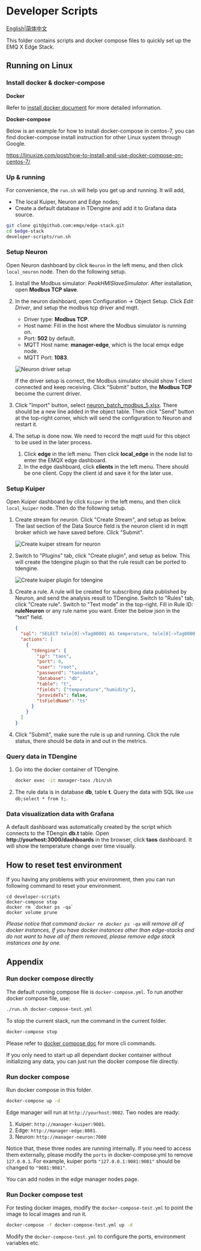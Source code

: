 # Developer Scripts

[English](README.md)|[简体中文](README-CN.md)

This folder contains scripts and docker compose files to quickly set up the EMQ X Edge Stack.

## Running on Linux

### Install docker & docker-compose

**Docker**

Refer to [install docker document](https://docs.docker.com/get-docker/) for more detailed information.

**Docker-compose**

Below is an example for how to install docker-compose in centos-7, you can find docker-compose install instruction for other Linux system through Google.

https://linuxize.com/post/how-to-install-and-use-docker-compose-on-centos-7/

### Up & running

For convenience, the `run.sh` will help you get up and running. It will add,

- The local Kuiper, Neuron and Edge nodes; 
- Create a default database in TDengine and add it to Grafana data source.  

```bash
git clone git@github.com:emqx/edge-stack.git
cd $edge-stack
developer-scripts/run.sh
```

### Setup Neuron

Open Neuron dashboard by click `Neuron` in the left menu, and then click `local_neuron` node. Then do the following setup.

1. Install the Modbus simulator: *PeakHMISlaveSimulator*. After installation, open **Modbus TCP slave**.
2. In the neuron dashboard, open Configuration -> Object Setup. Click *Edit Driver*, and setup the modbus tcp driver and mqtt.
    
    - Driver type: **Modbus TCP**.
    - Host name: Fill in the host where the Modbus simulator is running on.
    - Port: **502** by default.
    - MQTT Host name: **manager-edge**, which is the local emqx edge node.
    - MQTT Port: **1083**.
    
    ![Neuron driver setup](resources/neuron_driver.png)
    
    If the driver setup is correct, the Modbus simulator should show 1 client connected and keep receiving. Click "Submit" button, the **Modbus TCP** become the current driver.
3. Click "Import" button, select [neuron_batch_modbus_5.xlsx](neuron_batch_modbus_5.xlsx). There should be a new line added in the object table. Then click "Send" button at the top-right corner, which will send the configuration to Neuron and restart it.
4. The setup is done now. We need to record the mqtt uuid for this object to be used in the later process. 
    1. Click **edge** in the left menu. Then click **local_edge** in the node list to enter the EMQX edge dashboard.
    2. In the edge dashboard, click **clients** in the left menu. There should be one client. Copy the client id and save it for the later use.

### Setup Kuiper

Open Kuiper dashboard by click `Kuiper` in the left menu, and then click `local_kuiper` node. Then do the following setup.

1. Create stream for neuron. Click "Create Stream", and setup as below. The last section of the Data Source field is the neuron client id in mqtt broker which we have saved before. Click "Submit".

   ![Create kuiper stream for neuron](resources/create_stream.png)
   
2. Switch to "Plugins" tab, click "Create plugin", and setup as below. This will create the tdengine plugin so that the rule result can be ported to tdengine.
     
   ![Create kuiper plugin for tdengine](resources/create_plugin.png)
   
3. Create a rule. A rule will be created for subscribing data published by Neuron, and send the analysis result to TDengine. Switch to "Rules" tab, click "Create rule". Switch to "Text mode" in the top-right. Fill in Rule ID: **ruleNeuron** or any rule name you want. Enter the below json in the "text" field.

    ```json
    {
      "sql": "SELECT tele[0]->Tag00001 AS temperature, tele[0]->Tag00002 AS humidity FROM neuron",
      "actions": [
        {
          "tdengine": {
            "ip": "taos",
            "port": 0,
            "user": "root",
            "password": "taosdata",
            "database": "db",
            "table": "t",
            "fields": ["temperature","humidity"],
            "provideTs": false,
            "tsFieldName": "ts"
          }
        }
      ]
    }
    ```
4. Click "Submit", make sure the rule is up and running. Click the rule status, there should be data in and out in the metrics.

### Query data in TDengine

1. Go into the docker container of TDengine. 
      
   ```bash
   docker exec -it manager-taos /bin/sh      
   ```
   
2. The rule data is in database **db**, table **t**. Query the data with SQL like `use db;select * from t;`.

### Data visualization data with Grafana

A default dashboard was automatically created by the script which connects to the TDengin **db.t** table. Open **http://yourhost:3000/dashboards** in the browser, click **taos** dashboard. It will show the temperature change over time visually.

## How to reset test environment

If you having any problems with your environment, then you can run following command to reset your environment. 

```shell
cd developer-scripts
docker-compose stop
docker rm `docker ps -qa`
docker volume prune
```

*Please notice that command `docker rm docker ps -qa` will remove all of docker instances, if you have docker instances other than edge-stacks and do not want to have all of them removed, please remove edge stack instances one by one.*



## Appendix

### Run docker compose directly

The default running compose file is `docker-compose.yml`. To run another docker compose file, use:

```bash
./run.sh docker-compose-test.yml
```

To stop the current stack, run the command in the current folder.

```bash
docker-compose stop
```

Please refer to [docker compose doc](https://docs.docker.com/compose/reference/overview/) for more cli commands.

If you only need to start up all dependant docker container without initializing any data, you can just run the docker compose file directly.

### Run docker compose

Run docker compose in this folder.

```bash
docker-compose up -d
```

Edge manager will run at `http://yourhost:9082`. Two nodes are ready:

1. Kuiper: `http://manager-kuiper:9081`.
2. Edge: `http://manager-edge:8081`.
3. Neuron: `http://manager-neuron:7000`

Notice that, these three nodes are running internally. If you need to access them externally, please modify the `ports` in docker-compose.yml to remove `127.0.0.1`. For example, kuiper ports `"127.0.0.1:9081:9081"` should be changed to `"9081:9081"`.

You can add nodes in the edge manager nodes page.

### Run Docker compose test

For testing docker images, modify the `docker-compose-test.yml` to point the image to local images and run it.

```bash
docker-compose -f docker-compose-test.yml up -d
```

Modify the `docker-compose-test.yml` to configure the ports, environment variables etc.
